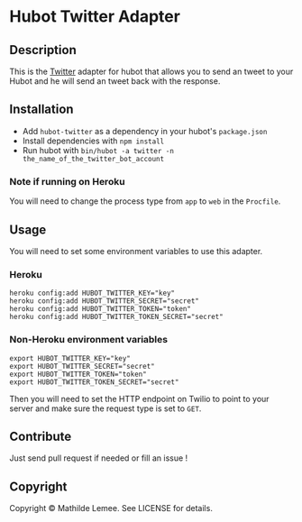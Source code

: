 # Hubot Twitter Adapter

## Description

This is the [Twitter](http://twitter.com) adapter for hubot that allows you to
send an tweet to your Hubot and he will send an tweet back with the response.

## Installation

* Add `hubot-twitter` as a dependency in your hubot's `package.json`
* Install dependencies with `npm install`
* Run hubot with `bin/hubot -a twitter -n the_name_of_the_twitter_bot_account`

### Note if running on Heroku

You will need to change the process type from `app` to `web` in the `Procfile`.

## Usage

You will need to set some environment variables to use this adapter.

### Heroku

    heroku config:add HUBOT_TWITTER_KEY="key"
    heroku config:add HUBOT_TWITTER_SECRET="secret"
    heroku config:add HUBOT_TWITTER_TOKEN="token"
    heroku config:add HUBOT_TWITTER_TOKEN_SECRET="secret"

### Non-Heroku environment variables

    export HUBOT_TWITTER_KEY="key"
    export HUBOT_TWITTER_SECRET="secret"
    export HUBOT_TWITTER_TOKEN="token"
    export HUBOT_TWITTER_TOKEN_SECRET="secret"

Then you will need to set the HTTP endpoint on Twilio to point to your server
and make sure the request type is set to `GET`.

## Contribute

Just send pull request if needed or fill an issue !

## Copyright

Copyright &copy; Mathilde Lemee. See LICENSE for details.

